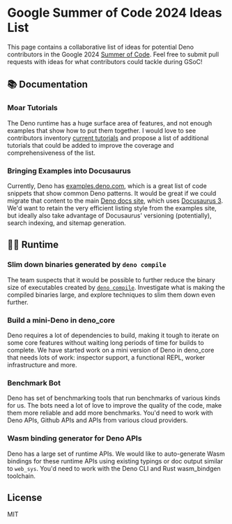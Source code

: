 # Google Summer of Code 2024 Ideas List

This page contains a collaborative list of ideas for potential Deno contributors
in the Google 2024 [Summer of Code](https://summerofcode.withgoogle.com/). Feel
free to submit pull requests with ideas for what contributors could tackle
during GSoC!

## 📚 Documentation

### Moar Tutorials

The Deno runtime has a huge surface area of features, and not enough examples
that show how to put them together. I would love to see contributors inventory
[current tutorials](https://docs.deno.com/runtime/tutorials/hello_world) and
propose a list of additional tutorials that could be added to improve the
coverage and comprehensiveness of the list.

### Bringing Examples into Docusaurus

Currently, Deno has [examples.deno.com](https://examples.deno.com), which is a
great list of code snippets that show common Deno patterns. It would be great if
we could migrate that content to the main
[Deno docs site](https://github.com/denoland/deno-docs/), which uses
[Docusaurus 3](https://docusaurus.io/). We'd want to retain the very efficient
listing style from the examples site, but ideally also take advantage of
Docusaurus' versioning (potentially), search indexing, and sitemap generation.

## 🏃‍♀️ Runtime

### Slim down binaries generated by `deno compile`

The team suspects that it would be possible to further reduce the binary size of
executables created by
[`deno compile`](https://docs.deno.com/runtime/manual/tools/compiler).
Investigate what is making the compiled binaries large, and explore techniques
to slim them down even further.

### Build a mini-Deno in deno_core

Deno requires a lot of dependencies to build, making it tough to iterate on some
core features without waiting long periods of time for builds to complete. We have
started work on a mini version of Deno in deno_core that needs lots of work:
inspector support, a functional REPL, worker infrastructure and more.

### Benchmark Bot

Deno has set of benchmarking tools that run benchmarks of various kinds for us. The
bots need a lot of love to improve the quality of the code, make them more reliable
and add more benchmarks. You'd need to work with Deno APIs, Github APIs and APIs
from various cloud providers.

### Wasm binding generator for Deno APIs

Deno has a large set of runtime APIs. We would like to auto-generate Wasm bindings
for these runtime APIs using existing typings or doc output similar to `web_sys`.
You'd need to work with the Deno CLI and Rust wasm_bindgen toolchain.

### 

## License

MIT

